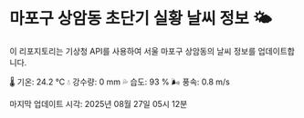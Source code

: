 
# 마포구 상암동 초단기 실황 날씨 정보 🌤️

이 리포지토리는 기상청 API를 사용하여 서울 마포구 상암동의 날씨 정보를 업데이트합니다. 

🌡️ 기온: 24.2 ℃
💧 강수량: 0 mm
💦 습도: 93 %
🌬️ 풍속: 0.8 m/s

마지막 업데이트 시각: 2025년 08월 27일 05시 12분    
